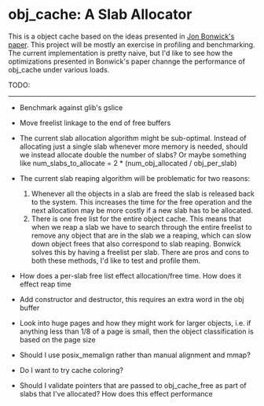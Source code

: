obj_cache: A Slab Allocator
===========================

This is a object cache based on the ideas presented in 
[Jon Bonwick's paper](http://citeseerx.ist.psu.edu/viewdoc/summary?doi=10.1.1.29.4759). 
This project will be mostly an exercise in profiling and benchmarking. The 
current implementation is pretty naive, but I'd like to see how the 
optimizations presented in Bonwick's paper channge the performance of obj_cache
under various loads.

TODO:
____

-   Benchmark against glib's gslice

-   Move freelist linkage to the end of free buffers

-   The current slab allocation algorithm might be sub-optimal. Instead of 
    allocating just a single slab whenever more memory is needed, should we 
    instead allocate double the number of slabs? Or maybe something like 
    num_slabs_to_allocate = 2 * (num_obj_allocated / obj_per_slab)

-   The current slab reaping algorithm will be problematic for two reasons:
    1. Whenever all the objects in a slab are freed the slab is released
        back to the system. This increases the time for the free operation 
        and the next allocation may be more costly if a new slab has to be 
        allocated.
    2. There is one free list for the entire object cache. This means that
        when we reap a slab we have to search through the entire freelist to
        remove any object that are in the slab we a reaping, which can slow 
        down object frees that also correspond to slab reaping. Bonwick 
        solves this by having a freelist per slab. There are pros and cons to 
        both these methods, I'd like to test and profile them.
-   How does a per-slab free list effect allocation/free time. How does it
    effect reap time

-   Add constructor and destructor, this requires an extra word in the obj
    buffer

-   Look into huge pages and how they might work for larger objects, i.e. if
    anything less than 1/8 of a page is small, then the object classification is based on the page size

-   Should I use posix_memalign rather than manual alignment and mmap?

-   Do I want to try cache coloring?

-   Should I validate pointers that are passed to obj_cache_free as part of
    slabs that I've allocated? How does this effect performance
